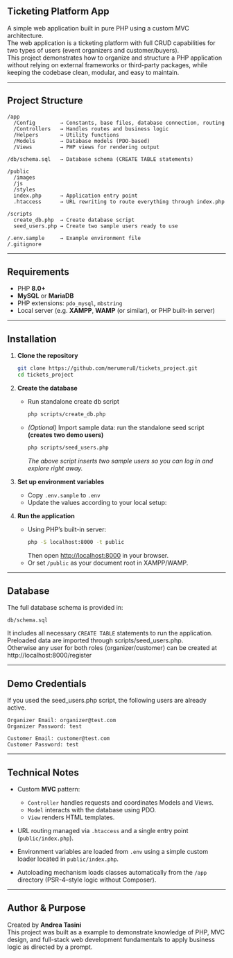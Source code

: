 ## Ticketing Platform App

A simple web application built in pure PHP using a custom MVC architecture.  
The web application is a ticketing platform with full CRUD capabilities for two types of users (event organizers and customer/buyers).  
This project demonstrates how to organize and structure a PHP application without relying on external frameworks or third-party packages, while keeping the codebase clean, modular, and easy to maintain.

---

## Project Structure

```
/app
  /Config        → Constants, base files, database connection, routing  
  /Controllers   → Handles routes and business logic  
  /Helpers       → Utility functions  
  /Models        → Database models (PDO-based)  
  /Views         → PHP views for rendering output  

/db/schema.sql   → Database schema (CREATE TABLE statements)  

/public
  /images
  /js
  /styles
  index.php      → Application entry point  
  .htaccess      → URL rewriting to route everything through index.php  

/scripts
  create_db.php  → Create database script
  seed_users.php → Create two sample users ready to use

/.env.sample     → Example environment file  
/.gitignore

```

---

## Requirements

- PHP **8.0+**
- **MySQL** or **MariaDB**
- PHP extensions: `pdo_mysql`, `mbstring`
- Local server (e.g. **XAMPP**, **WAMP** (or similar), or PHP built-in server)

---

## Installation

1. **Clone the repository**
    ```bash
    git clone https://github.com/merumeru8/tickets_project.git
    cd tickets_project
    ```
2. **Create the database**
   - Run standalone create db script  
      ```bash
      php scripts/create_db.php
      ```
   - *(Optional)* Import sample data: run the standalone seed script **(creates two demo users)**  
      ```bash
      php scripts/seed_users.php
      ```  
      *The above script inserts two sample users so you can log in and explore right away.*

3. **Set up environment variables**
   - Copy `.env.sample` to `.env`
   - Update the values according to your local setup:

4. **Run the application**
   - Using PHP’s built-in server:
       ```bash
       php -S localhost:8000 -t public
       ```
     Then open [http://localhost:8000](http://localhost:8000) in your browser.
   - Or set `/public` as your document root in XAMPP/WAMP.

---

## Database
The full database schema is provided in:
  ```
  db/schema.sql
  ```
It includes all necessary `CREATE TABLE` statements to run the application.  
Preloaded data are imported through scripts/seed_users.php.  
Otherwise any user for both roles (organizer/customer) can be created at http://localhost:8000/register

---

## Demo Credentials 
If you used the seed_users.php script, the following users are already active.
```
Organizer Email: organizer@test.com
Organizer Password: test

Customer Email: customer@test.com
Customer Password: test
```

---

## Technical Notes

- Custom **MVC** pattern:  
  - `Controller` handles requests and coordinates Models and Views.  
  - `Model` interacts with the database using PDO.  
  - `View` renders HTML templates.

- URL routing managed via `.htaccess` and a single entry point (`public/index.php`).

- Environment variables are loaded from `.env` using a simple custom loader located in `public/index.php`.

- Autoloading mechanism loads classes automatically from the `/app` directory (PSR-4–style logic without Composer).

---

## Author & Purpose

Created by **Andrea Tasini**  
This project was built as a example to demonstrate knowledge of PHP, MVC design, and full-stack web development fundamentals to apply business logic as directed by a prompt.
